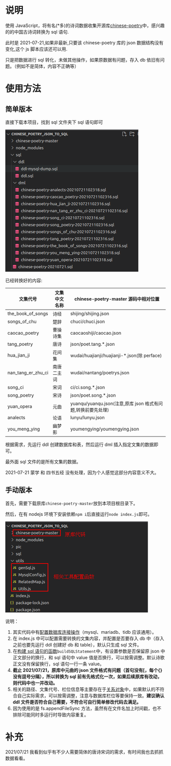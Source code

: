 # 说明

使用 JavaScript，将有名(\*多)的诗词数据收集开源库[chinese-poetry](https://github.com/chinese-poetry/chinese-poetry)中，感兴趣的的中国古诗词转换为 sql 语句.

此时是 2021-07-21,如果非最新,只要该 chinese-poetry 库的 json 数据结构没有变化,这个 js 脚本应该还可以用.

只是把数据进行 sql 转化，未做其他操作，如果原数据有问题，存入 db 依旧有问题。（例如不是简体，内容不正确等）

# 使用方法

## 简单版本

直接下载本项目，找到 sql 文件夹下 sql 语句即可

![1](./pic/1.png)

已经转换好的内容:

| 文集代号           | 文集中文名称 | chinese-poetry-master 源码中相对位置                         |
| ------------------ | ------------ | ------------------------------------------------------------ |
| the_book_of_songs  | 诗经         | shijing/shijing.json                                         |
| songs_of_chu       | 楚辞         | chuci/chuci.json                                             |
| caocao_poetry      | 曹操诗集     | caocaoshiji/caocao.json                                      |
| tang_poetry        | 唐诗         | json/poet.tang.\*.json                                       |
| hua_jian_ji        | 花间集       | wudai/huajianji/huajianji-\*.json(除 perface)                |
| nan_tang_er_zhu_ci | 南唐二主词   | wudai/nantang/poetrys.json                                   |
| song_ci            | 宋词         | ci/ci.song.\*.json                                           |
| song_poetry        | 宋诗         | json/poet.song.\*.json                                       |
| yuan_opera         | 元曲         | yuanqu/yuanqu.json(注意,原库 json 格式有问题,转换前要先处理) |
| analects           | 论语         | lunyu/lunyu.json                                             |
| you_meng_ying      | 幽梦影       | youmengying/youmengying.json                                 |

根据需求，先运行 ddl 创建数据库和表，然后运行 dml 插入指定文集的数据即可。

最外面 sql 文件的是所有文集的数据。

2021-07-21
蒙学 和 四书五经 没有处理，因为个人感觉这部分内容意义不大。

## 手动版本

首先，需要下载原库`chinese-poetry-master`放到本项目根目录下。

然后，在有 nodejs 环境下安装依赖`npm i`后直接运行`node index.js`即可。

![2](./pic/2.png)

说明：

1. 其实代码中有[配置数据库连接操作](utils/MysqlConfig.js)（mysql、mariadb、tidb 应该通用）。
2. 在 index.js 中可以配置需要转换的文集内容，并配置是否要存入 db 中（存入之前也要先运行 ddl 创建好 db 和 table），默认只生成 sql 文件。
3. 在[构建 sql 语句的函数](utils/genSql.js)`buildSQLStatement`中，有设置参数是否保留原 json 中正文部分的换行，和 sql 语句中 value 值是否换行，可以按需调整。默认诗歌正文没有保留换行，sql 语句一行一条 value。
4. **截止 2021/07/21，原库中元曲的 json 文件格式有问题（首句没有[，每个{}没有逗号分隔），所以转换为 sql 前有先格式化一次，如果后续原库有改动，则代码中也一并改动。**
5. 相关的路径、文集代号、栏位信息等主要存在于[关系对象](utils/RelatedMap.js)中，如果默认的不符合自己实际需求，可以按需调整，注意与数据库栏位等要保持一致。**建议确认 ddl 文件是否符合自己需要，不符合可自行简单修改代码去满足。**
6. 因为使用的是 fs.appendFileSync 方法，虽然有在文件名加上时间戳，也不排除可能同时多运行时导致内容重复。

# 补充

2021/07/21
我看到似乎有不少人需要简体的唐诗宋词的需求，有时间我也去抓抓数据看看。
